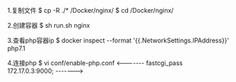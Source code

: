 1.复制文件
$ cp -R ./* /Docker/nginx/
$ cd /Docker/nginx/

2.创建容器
$ sh run.sh nginx

3.查看php容器ip
$ docker inspect --format '{{.NetworkSettings.IPAddress}}' php7.1

4.连接php
$ vi conf/enable-php.conf
<-------
fastcgi_pass 172.17.0.3:9000;
------->
